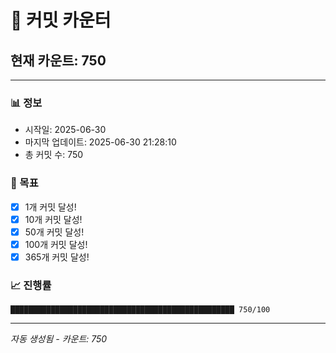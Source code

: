 # 🔢 커밋 카운터

## 현재 카운트: 750

---

### 📊 정보
- 시작일: 2025-06-30
- 마지막 업데이트: 2025-06-30 21:28:10
- 총 커밋 수: 750

### 🎯 목표
- [x] 1개 커밋 달성!
- [x] 10개 커밋 달성!
- [x] 50개 커밋 달성!
- [x] 100개 커밋 달성!
- [x] 365개 커밋 달성!

### 📈 진행률
```
██████████████████████████████████████████████████ 750/100
```

---
*자동 생성됨 - 카운트: 750*
